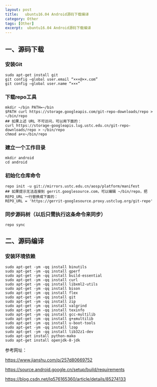 ```yaml
---
layout: post
title:   ubuntu16.04 Android源码下载编译  
category: Other
tags: [Other]
excerpt:  ubuntu16.04 Android源码下载编译
---
```


## 一、源码下载 ##

### 安装Git ###

	sudo apt-get install git 
	git config –global user.email “×××@××.com” 
	git config –global user.name “×××”

### 下载repo工具 ###

	mkdir ~/bin PATH=~/bin
	$PATH curl https://storage.googleapis.com/git-repo-downloads/repo > ~/bin/repo 
	## 如果上述 URL 不可访问，可以用下面的：
	curl https://storage-googleapis.lug.ustc.edu.cn/git-repo-downloads/repo > ~/bin/repo 
	chmod a+x~/bin/repo

### 建立一个工作目录 ###

	mkdir android
	cd android

### 初始化仓库命令 ###

	repo init -u git://mirrors.ustc.edu.cn/aosp/platform/manifest 
	## 如果提示无法连接到 gerrit.googlesource.com，可以编辑 ~/bin/repo，把 REPO_URL 一行替换成下面的：
	REPO_URL = 'https://gerrit-googlesource.proxy.ustclug.org/git-repo'

### 同步源码树（以后只需执行这条命令来同步） ###

	repo sync

## 二、源码编译 ##

### 安装环境依赖 ###

	sudo apt-get -ym -qq install binutils
	sudo apt-get -ym -qq install gperf
	sudo apt-get -ym -qq install build-essential
	sudo apt-get -ym -qq install curl
	sudo apt-get -ym -qq install libxml2-utils
	sudo apt-get -ym -qq install bison
	sudo apt-get -ym -qq install flex
	sudo apt-get -ym -qq install git
	sudo apt-get -ym -qq install zip
	sudo apt-get -ym -qq install valgrind
	sudo apt-get -ym -qq install texinfo
	sudo apt-get -ym -qq install gcc-multilib
	sudo apt-get -ym -qq install g+±multilib
	sudo apt-get -ym -qq install u-boot-tools
	sudo apt-get -ym -qq install lzop
	sudo apt-get -ym -qq install lib32z1-dev
	sudo apt-get install python-mako
	sudo apt-get install openjdk-8-jdk



参考网址：

<https://www.jianshu.com/p/257d80669752>

<https://source.android.google.cn/setup/build/requirements>

<https://blog.csdn.net/lq576165360/article/details/85274133>
